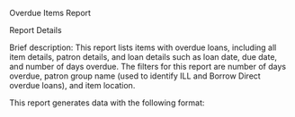 Overdue Items Report

Report Details

Brief description: This report lists items with overdue loans, including all item details, patron details, and loan details such as loan date, due date, and number of days overdue. 
The filters for this report are number of days overdue, patron group name (used to identify ILL and Borrow Direct overdue loans), and item location. 

This report generates data with the following format:
